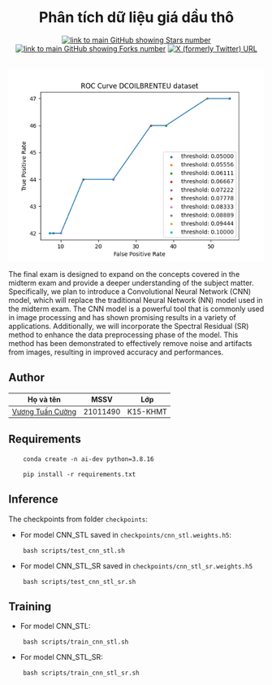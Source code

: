 <h1 align="center">
    Phân tích dữ liệu giá dầu thô
</h1>

<div align="center">
  
  <a href="https://github.com/Phenikaa-University/Analysis-of-crude-oil-data">![link to main GitHub showing Stars number](https://img.shields.io/github/stars/Phenikaa-University/Analysis-of-crude-oil-data?style=social)</a>
  <a href="https://github.com/Phenikaa-University/Analysis-of-crude-oil-data">![link to main GitHub showing Forks number](https://img.shields.io/github/forks/Phenikaa-University/Analysis-of-crude-oil-data?style=social)</a>
  <a href="https://twitter.com/cngvng413">![X (formerly Twitter) URL](https://img.shields.io/twitter/follow/cngvng413)</a>
 
</div>

<p align="center">
    <br>
    <img src="plot/results/cnn_stl_sr/DCOILBRENTEU_ROC_curve.png">
    <br>
<p>

The final exam is designed to expand on the concepts covered in the midterm exam and provide a deeper understanding of the subject matter. Specifically, we plan to introduce a Convolutional Neural Network (CNN) model, which will replace the traditional Neural Network (NN) model used in the midterm exam. The CNN model is a powerful tool that is commonly used in image processing and has shown promising results in a variety of applications. Additionally, we will incorporate the Spectral Residual (SR) method to enhance the data preprocessing phase of the model. This method has been demonstrated to effectively remove noise and artifacts from images, resulting in improved accuracy and performances.


## Author

<div align="center">

|  Họ và tên | MSSV | Lớp |
| -------- | -------- | -------- |
| [Vương Tuấn Cường](https://cngvng.github.io/)  | 21011490    | K15-KHMT    |

</div>

## Requirements

```
    conda create -n ai-dev python=3.8.16
```

```
    pip install -r requirements.txt
```

## Inference 

The checkpoints from folder `checkpoints`:
- For model CNN_STL saved in `checkpoints/cnn_stl.weights.h5`:

```
    bash scripts/test_cnn_stl.sh
```

- For model CNN_STL_SR saved in `checkpoints/cnn_stl_sr.weights.h5`

```
    bash scripts/test_cnn_stl_sr.sh
```

## Training

- For model CNN_STL:

```
    bash scripts/train_cnn_stl.sh
```

- For model CNN_STL_SR:

```
    bash scripts/train_cnn_stl_sr.sh
```